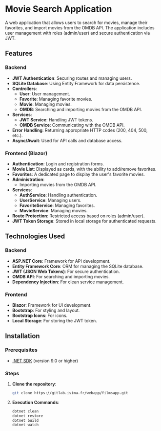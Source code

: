 # Movie Search Application

A web application that allows users to search for movies, manage their favorites, and import movies from the OMDB API. The application includes user management with roles (admin/user) and secure authentication via JWT.

## Features

### Backend
- **JWT Authentication**: Securing routes and managing users.
- **SQLite Database**: Using Entity Framework for data persistence.
- **Controllers**:
  - **User**: User management.
  - **Favorite**: Managing favorite movies.
  - **Movie**: Managing movies.
  - **OMDB**: Searching and importing movies from the OMDB API.
- **Services**:
  - **JWT Service**: Handling JWT tokens.
  - **OMDB Service**: Communicating with the OMDB API.
- **Error Handling**: Returning appropriate HTTP codes (200, 404, 500, etc.).
- **Async/Await**: Used for API calls and database access.

### Frontend (Blazor)
- **Authentication**: Login and registration forms.
- **Movie List**: Displayed as cards, with the ability to add/remove favorites.
- **Favorites**: A dedicated page to display the user's favorite movies.
- **Administration**:
  - Importing movies from the OMDB API.
- **Services**:
  - **AuthService**: Handling authentication.
  - **UserService**: Managing users.
  - **FavoriteService**: Managing favorites.
  - **MovieService**: Managing movies.
- **Route Protection**: Restricted access based on roles (admin/user).
- **JWT Token Storage**: Stored in local storage for authenticated requests.

## Technologies Used

### Backend
- **ASP.NET Core**: Framework for API development.
- **Entity Framework Core**: ORM for managing the SQLite database.
- **JWT (JSON Web Tokens)**: For secure authentication.
- **OMDB API**: For searching and importing movies.
- **Dependency Injection**: For clean service management.

### Frontend
- **Blazor**: Framework for UI development.
- **Bootstrap**: For styling and layout.
- **Bootstrap Icons**: For icons.
- **Local Storage**: For storing the JWT token.

## Installation

### Prerequisites
- [.NET SDK](https://dotnet.microsoft.com/download) (version 9.0 or higher)

### Steps
1. **Clone the repository**:
   ```bash
   git clone https://gitlab.isima.fr/webapp/filmsapp.git
   ```

2. **Execution Commands**:
   ```bash
   dotnet clean
   dotnet restore
   dotnet build
   dotnet watch
   ```
